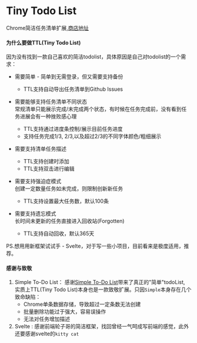 # Tiny Todo List

Chrome简洁任务清单扩展,[商店地址](https://chrome.google.com/webstore/detail/pnifhdgjgkedllddoiehniiddnpccben)




####  为什么要做TTL(Tiny Todo List)

因为没有找到一款自己喜欢的简洁todolist，具体原因是自己对todolist的一个需求：

* 需要简单 - 简单到无需登录，但又需要支持备份
  * TTL支持自动导出任务清单到Github Issues
  
* 需要能够支持任务清单不同状态<br>
  常规清单只能展示完成/未完成两个状态，有时候在任务完成前，没有看到任务进展会有一种挫败感心理
  * TTL支持通过进度条控制/展示目前任务进度
  * 支持任务完成1/3, 2/3,以及超过2/3的不同字体颜色/粗细展示
  
* 需要支持清单任务描述
  * TTL支持创建时添加
  * TTL支持双击进行编辑
  
* 需要支持强迫症模式<br>
  创建一定数量任务如未完成，则限制创新新任务
  * TTL支持设置最大任务数，默认100条
  
* 需要支持遗忘模式<br>
  长时间未更新的任务直接进入回收站(Forgotten)
  * TTL支持自动回收，默认365天

PS.想用用新框架试试手 - Svelte，对于写一些小项目，目前看来是极度适用，推荐。



#### 感谢与致敬

1. Simple To-Do List： 感谢[Simple To-Do List](https://chrome.google.com/webstore/detail/simple-to-do-list/jimdhomgkpmmhhcegiebdajlkmjgikaf)带来了真正的"简单"todoList, 实质上TTL(Tiny Todo List)本身也是一款致敬扩展。只因`Simple`本身存在几个致命缺陷：
   * Chrome单条数据存储，导致超过一定条数无法创建
   * 批量删除功能过于强大，容易误操作
   * 无法对任务增加描述
2. Svelte : 感谢前端轮子哥的简洁框架，找回曾经一气呵成写前端的感觉，此外还要感谢svelte的`kitty cat`

